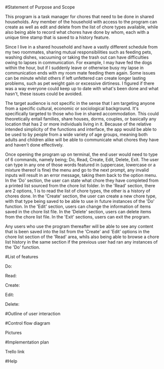 #Statement of Purpose and Scope

This program is a task manager for chores that need to be done in shared households. Any member of the household with access to the program can create as well as edit and delete from the list of chore types available, while also being able to record what chores have done by whom, each with a unique time stamp that is saved to a history feature.

Since I live in a shared household and have a vastly different schedule from my two roommates, sharing mutual responsibilities such as feeding pets, washing dishes, vacuuming or taking the trash out can have difficulties owing to lapses in communication. 
For example, I may have fed the dogs within the hour, but if I suddenly leave or otherwise busy my lapse in communication ends with my room mate feeding them again. Some issues can be minute whilst others if left unfettered can create longer lasting problems, such as pet weight gain or excessive dirtiness. I figured if there was a way everyone could keep up to date with what's been done and what hasn't, these issues could be avoided.

The target audience is not specific in the sense that I am targeting anyone from a specific cultural, economic or sociological background. It's specifically targeted to those who live in shared accommodation. This could theoretically entail families, share houses, dorms, couples, or basically any location that has 2 or more individuals living in it. Because of the relative intended simplicity of the functions and interface, the app would be able to be used to by people from a wide variety of age groups, meaning both adults and children alike will be able to communicate what chores they have and haven't done effectively.

Once opening the program up on terminal, the end user would need to type of 6 commands, namely being; Do, Read, Create, Edit, Delete, Exit. The user can type in any one of those words featured in (uppercase, lowercase or a mixture thereof is fine) the menu and go to the next prompt, any invalid inputs will result in an error message, taking them back to the option menu. In the 'Do' section, the user can state what chore they have completed from a printed list sourced from the chore list folder. In the 'Read' section, there are 2 options, 1 is to read the list of chore types, the other is a history of chores done. In the 'Create' section, the user can create a new chore type, with that type being saved to be able to use in future instances of the 'Do' function. In the 'Edit' section, users can change the information of items saved in the chore list file. In the 'Delete' section, users can delete items from the chore list file. In the 'Exit' sections, users can exit the program.

Any users who use the program thereafter will be able to see any content that is been saved into the list from the 'Create' and 'Edit' options in the chore list section of the 'Read' area, whils also being able to browse a chore list history in the same section if the previous user had ran any instances of the 'Do' function.

#List of features

Do: 

Read:

Create:

Edit:

Delete:


#Outline of user interaction



#Control flow diagram

Pictures

#Implementation plan

Trello link

#Help
